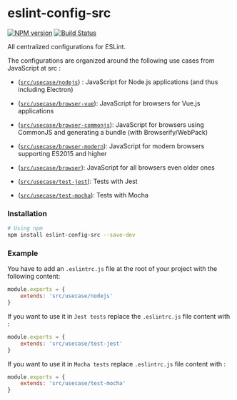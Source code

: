 eslint-config-src
==================

[![NPM version](http://img.shields.io/npm/v/eslint-config-src.svg)](https://www.npmjs.org/package/eslint-config-src)
[![Build Status](https://travis-ci.org/segandiaye/eslint-config-src.svg?branch=master)](https://travis-ci.org/segandiaye/eslint-config-src)

All centralized configurations for ESLint.

The configurations are organized around the following use cases from
JavaScript at src :

* ([`src/usecase/nodejs`](./usecase/nodejs.js)) :
  JavaScript for Node.js applications (and thus including Electron)

* ([`src/usecase/browser-vue`](./usecase/browser-vue.js)):
  JavaScript for browsers for Vue.js applications

* ([`src/usecase/browser-commonjs`](./usecase/browser-commonjs.js)):
  JavaScript for browsers using CommonJS and generating a bundle
  (with Browserify/WebPack)

* ([`src/usecase/browser-modern`](./usecase/browser-modern.js)):
  JavaScript for modern browsers supporting ES2015 and higher

* ([`src/usecase/browser`](./usecase/browser.js)):
  JavaScript for all browsers even older ones

* ([`src/usecase/test-jest`](./usecase/test-jest.js)):
  Tests with Jest

* ([`src/usecase/test-mocha`](./usecase/test-mocha.js)):
  Tests with Mocha

### Installation

```sh
# Using npm
npm install eslint-config-src --save-dev
```
### Example

You have to add an `.eslintrc.js` file at the root of your project with the following content:

```js
module.exports = {
    extends: 'src/usecase/nodejs'
}
```

If you want to use it in `Jest tests` replace the `.eslintrc.js` file content with :

```js
module.exports = {
    extends: 'src/usecase/test-jest'
}
```

If you want to use it in `Mocha tests` replace `.eslintrc.js` file content with :

```js
module.exports = {
    extends: 'src/usecase/test-mocha'
}
```

